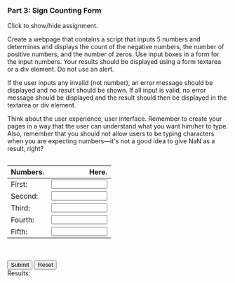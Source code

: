 ### Part 3: Sign Counting Form

<p id="flip">Click to show/hide assignment.</p>
<div id="panel">

Create a webpage that contains a script that inputs 5 numbers and determines and displays the count of the negative numbers, the number of positive numbers, and the number of zeros. Use input boxes in a form for the input numbers. Your results should be displayed using a form textarea or a div element. Do not use an alert.

If the user inputs any invalid (not number), an error message should be displayed and no result should be shown. If all input is valid, no error message should be displayed and the result should then be displayed in the textarea or div element.

Think about the user experience, user interface. Remember to create your pages in a way that the user can understand what you want him/her to type. Also, remember that you should not allow users to be typing characters when you are expecting numbers—it's not a good idea to give NaN as a result, right?

</div>

<section class="body">

<div class="row">

<form name="myform">

<div class="one-half column">

| Numbers. |                                                                             Here. |
| :-------------------- | --------------------------------------------------------------------------------: |
| First:         | <input type="number" name="num1" step="1" min="-1000000000" max="1000000000" required><span class="validity"></span> |
| Second:        | <input type="number" name="num2" step="1" min="-1000000000" max="1000000000" required><span class="validity"></span> |
| Third:         | <input type="number" name="num3" step="1" min="-1000000000" max="1000000000" required><span class="validity"></span> |
| Fourth:        | <input type="number" name="num4" step="1" min="-1000000000" max="1000000000" required><span class="validity"></span> |
| Fifth:         | <input type="number" name="num5" step="1" min="-1000000000" max="1000000000" required><span class="validity"></span> |

</div>

<div class="one-half column">
<br><br>
<input type="button" class="button-primary" onclick="process()" value="Submit">
<input type="reset" value="Reset" id="reset">
<br>
Results: 
<br>
<div id="results">
</div>
<br><br>
</div>
</form>
</div>
</section>

<script>
function process()
{
let numbers = [];
let negnum = 0, posnum = 0, zeronum = 0;

numbers[0] = parseInt(document.forms["myform"].elements["num1"].value);
numbers[1] = parseInt(document.forms["myform"].elements["num2"].value);
numbers[2] = parseInt(document.forms["myform"].elements["num3"].value);
numbers[3] = parseInt(document.forms["myform"].elements["num4"].value);
numbers[4] = parseInt(document.forms["myform"].elements["num5"].value);

for (let i = 0; i < 5 ; i++) {
    if (numbers[i] < 0) {
        negnum++;
    } else if (numbers[i] > 0) {
        posnum++;
    } else {
        zeronum++;
    }
}

isNaN(numbers[0]) || isNaN(numbers[1]) || isNaN(numbers[2]) || isNaN(numbers[3]) || isNaN(numbers[4])
    ? $("#results").text("You have entered invalid input. Please enter integers only.") 
    : $("#results").text(`You have entered ${ negnum != 0 ? negnum : "no" } negative, ${ posnum != 0 ? posnum : "no" } positive, and ${ zeronum != 0 ? zeronum : "no" } zero numbers.`); 
}
</script>

<script>
window.addEventListener('load', function () {
    $('#reset').click(function(){
      $("#results").text("");
  });
});
</script>
